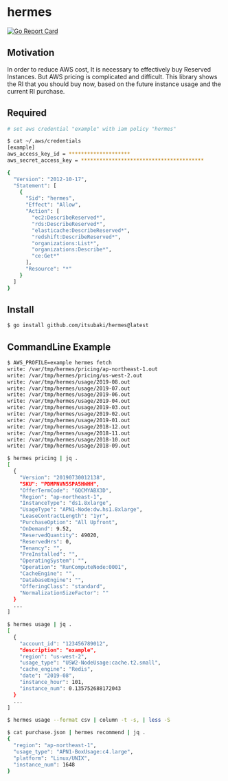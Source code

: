 # hermes

[![Go Report Card](https://goreportcard.com/badge/github.com/itsubaki/hermes?style=flat-square)](https://goreportcard.com/report/github.com/itsubaki/hermes)

## Motivation

 In order to reduce AWS cost,
 It is necessary to effectively buy Reserved Instances.
 But AWS pricing is complicated and difficult.
 This library shows the RI that you should buy now,
 based on the future instance usage and the current RI purchase.

## Required

```sh
# set aws credential "example" with iam policy "hermes"

$ cat ~/.aws/credentials
[example]
aws_access_key_id = ********************
aws_secret_access_key = ****************************************
```

```sh
{
  "Version": "2012-10-17",
  "Statement": [
    {
      "Sid": "hermes",
      "Effect": "Allow",
      "Action": [
        "ec2:DescribeReserved*",
        "rds:DescribeReserved*",
        "elasticache:DescribeReserved*",
        "redshift:DescribeReserved*",
        "organizations:List*",
        "organizations:Describe*",
        "ce:Get*"
      ],
      "Resource": "*"
    }
  ]
}
```

## Install

```sh
$ go install github.com/itsubaki/hermes@latest
```

## CommandLine Example

```sh
$ AWS_PROFILE=example hermes fetch
write: /var/tmp/hermes/pricing/ap-northeast-1.out
write: /var/tmp/hermes/pricing/us-west-2.out
write: /var/tmp/hermes/usage/2019-08.out
write: /var/tmp/hermes/usage/2019-07.out
write: /var/tmp/hermes/usage/2019-06.out
write: /var/tmp/hermes/usage/2019-04.out
write: /var/tmp/hermes/usage/2019-03.out
write: /var/tmp/hermes/usage/2019-02.out
write: /var/tmp/hermes/usage/2019-01.out
write: /var/tmp/hermes/usage/2018-12.out
write: /var/tmp/hermes/usage/2018-11.out
write: /var/tmp/hermes/usage/2018-10.out
write: /var/tmp/hermes/usage/2018-09.out
```

```sh
$ hermes pricing | jq .
[
  {
    "Version": "20190730012138",
    "SKU": "PDMPNVN5SPA5HWHH",
    "OfferTermCode": "6QCMYABX3D",
    "Region": "ap-northeast-1",
    "InstanceType": "ds1.8xlarge",
    "UsageType": "APN1-Node:dw.hs1.8xlarge",
    "LeaseContractLength": "1yr",
    "PurchaseOption": "All Upfront",
    "OnDemand": 9.52,
    "ReservedQuantity": 49020,
    "ReservedHrs": 0,
    "Tenancy": "",
    "PreInstalled": "",
    "OperatingSystem": "",
    "Operation": "RunComputeNode:0001",
    "CacheEngine": "",
    "DatabaseEngine": "",
    "OfferingClass": "standard",
    "NormalizationSizeFactor": ""
  }
  ...
]
```

```sh
$ hermes usage | jq .
[
  {
    "account_id": "123456789012",
    "description": "example",
    "region": "us-west-2",
    "usage_type": "USW2-NodeUsage:cache.t2.small",
    "cache_engine": "Redis",
    "date": "2019-08",
    "instance_hour": 101,
    "instance_num": 0.135752688172043
  }
  ...
]
```

```sh
$ hermes usage --format csv | column -t -s, | less -S
```

```sh
$ cat purchase.json | hermes recommend | jq .
{
  "region": "ap-northeast-1",
  "usage_type": "APN1-BoxUsage:c4.large",
  "platform": "Linux/UNIX",
  "instance_num": 1648
}
```

